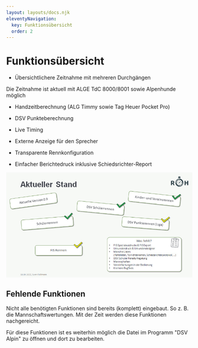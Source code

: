 ```yaml
---
layout: layouts/docs.njk
eleventyNavigation:
  key: Funktionsübersicht
  order: 2
---
```


# Funktionsübersicht

- Übersichtlichere Zeitnahme mit mehreren Durchgängen

Die Zeitnahme ist aktuell mit ALGE TdC 8000/8001 sowie Alpenhunde möglich

- Handzeitberechnung (ALG Timmy sowie Tag Heuer Pocket Pro)

- DSV Punkteberechnung

- Live Timing

- Externe Anzeige für den Sprecher

- Transparente Rennkonfiguration

- Einfacher Berichtedruck inklusive Schiedsrichter-Report

![Aktueller Stand)](../../assets/images/de/aktuellerstand.png)

## Fehlende Funktionen

Nicht alle benötigten Funktionen sind bereits (komplett) eingebaut. So z. B. die Mannschaftswertungen. Mit der Zeit werden diese Funktionen nachgereicht. 

Für diese Funktionen ist es weiterhin möglich die Datei im Programm "DSV Alpin" zu öffnen und dort zu bearbeiten. 